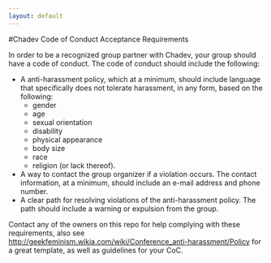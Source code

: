 ```yaml
---
layout: default
---
```


#Chadev Code of Conduct Acceptance Requirements

In order to be a recognized group partner with Chadev, your group should have a code of conduct. The code of conduct should include the following:

* A anti-harassment policy, which at a minimum, should include language that specifically does not tolerate harassment, in any form, based on the following:
  * gender
  * age
  * sexual orientation
  * disability
  * physical appearance
  * body size
  * race
  * religion (or lack thereof). 
* A way to contact the group organizer if a violation occurs. The contact information, at a minimum, should include an e-mail address and phone number.
* A clear path for resolving violations of the anti-harassment policy. The path should include a warning or expulsion from the group.

Contact any of the owners on this repo for help complying with these requirements, also see http://geekfeminism.wikia.com/wiki/Conference_anti-harassment/Policy for a great template, as well as guidelines for your CoC.
